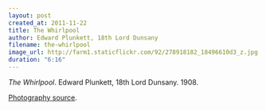 ```yaml
---
layout: post
created_at: 2011-11-22
title: The Whirlpool
author: Edward Plunkett, 18th Lord Dunsany
filename: the-whirlpool
image_url: http://farm1.staticflickr.com/92/278918182_18496610d3_z.jpg
duration: "6:16"
---
```


_The Whirlpool_.  Edward Plunkett, 18th Lord Dunsany.  1908.

[Photography source](http://www.flickr.com/photos/schizoform/278918182/).

